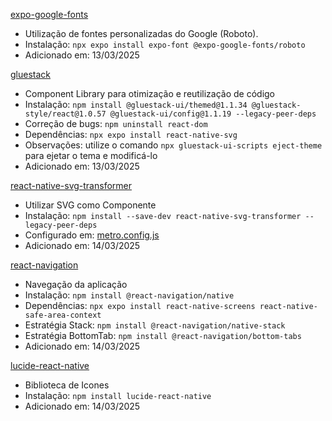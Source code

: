 [expo-google-fonts](https://docs.expo.dev/develop/user-interface/fonts/)
- Utilização de fontes personalizadas do Google (Roboto).
- Instalação: ```npx expo install expo-font @expo-google-fonts/roboto``` 
- Adicionado em: 13/03/2025

[gluestack](https://gluestack.io)
- Component Library para otimização e reutilização de código
- Instalação: ```npm install @gluestack-ui/themed@1.1.34 @gluestack-style/react@1.0.57 @gluestack-ui/config@1.1.19 --legacy-peer-deps```
- Correção de bugs: ```npm uninstall react-dom```
- Dependências: ```npx expo install react-native-svg```
- Observações: utilize o comando ```npx gluestack-ui-scripts eject-theme``` para ejetar o tema e modificá-lo
- Adicionado em: 13/03/2025

[react-native-svg-transformer](https://github.com/kristerkari/react-native-svg-transformer)
- Utilizar SVG como Componente
- Instalação: ```npm install --save-dev react-native-svg-transformer --legacy-peer-deps```
- Configurado em: [metro.config.js](./metro.config.js)
- Adicionado em: 14/03/2025

[react-navigation](https://reactnavigation.org/docs/getting-started)
- Navegação da aplicação
- Instalação: ```npm install @react-navigation/native```
- Dependências: ```npx expo install react-native-screens react-native-safe-area-context```
- Estratégia Stack: ```npm install @react-navigation/native-stack```
- Estratégia BottomTab: ```npm install @react-navigation/bottom-tabs```
- Adicionado em: 14/03/2025

[lucide-react-native](https://lucide.dev/guide/packages/lucide-react-native)
- Biblioteca de Icones
- Instalação: ```npm install lucide-react-native```
- Adicionado em: 14/03/2025